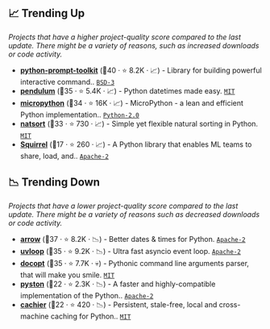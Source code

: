 ## 📈 Trending Up

_Projects that have a higher project-quality score compared to the last update. There might be a variety of reasons, such as increased downloads or code activity._

- <b><a href="https://github.com/prompt-toolkit/python-prompt-toolkit">python-prompt-toolkit</a></b> (🥈40 ·  ⭐ 8.2K · 📈) - Library for building powerful interactive command.. <code><a href="http://bit.ly/3aKzpTv">BSD-3</a></code>
- <b><a href="https://github.com/sdispater/pendulum">pendulum</a></b> (🥈35 ·  ⭐ 5.4K · 📈) - Python datetimes made easy. <code><a href="http://bit.ly/34MBwT8">MIT</a></code>
- <b><a href="https://github.com/micropython/micropython">micropython</a></b> (🥈34 ·  ⭐ 16K · 📈) - MicroPython - a lean and efficient Python implementation.. <code><a href="http://bit.ly/35wkF7y">Python-2.0</a></code>
- <b><a href="https://github.com/SethMMorton/natsort">natsort</a></b> (🥈33 ·  ⭐ 730 · 📈) - Simple yet flexible natural sorting in Python. <code><a href="http://bit.ly/34MBwT8">MIT</a></code>
- <b><a href="https://github.com/merantix-momentum/squirrel-core">Squirrel</a></b> (🥉17 ·  ⭐ 260 · 📈) - A Python library that enables ML teams to share, load, and.. <code><a href="http://bit.ly/3nYMfla">Apache-2</a></code>

## 📉 Trending Down

_Projects that have a lower project-quality score compared to the last update. There might be a variety of reasons such as decreased downloads or code activity._

- <b><a href="https://github.com/arrow-py/arrow">arrow</a></b> (🥈37 ·  ⭐ 8.2K · 📉) - Better dates & times for Python. <code><a href="http://bit.ly/3nYMfla">Apache-2</a></code>
- <b><a href="https://github.com/MagicStack/uvloop">uvloop</a></b> (🥈35 ·  ⭐ 9.2K · 📉) - Ultra fast asyncio event loop. <code><a href="http://bit.ly/3nYMfla">Apache-2</a></code>
- <b><a href="https://github.com/docopt/docopt">docopt</a></b> (🥈35 ·  ⭐ 7.7K · 💀) - Pythonic command line arguments parser, that will make you smile. <code><a href="http://bit.ly/34MBwT8">MIT</a></code>
- <b><a href="https://github.com/pyston/pyston">pyston</a></b> (🥈22 ·  ⭐ 2.3K · 📉) - A faster and highly-compatible implementation of the Python.. <code><a href="http://bit.ly/3nYMfla">Apache-2</a></code>
- <b><a href="https://github.com/python-cachier/cachier">cachier</a></b> (🥉22 ·  ⭐ 420 · 📉) - Persistent, stale-free, local and cross-machine caching for Python.. <code><a href="http://bit.ly/34MBwT8">MIT</a></code>

